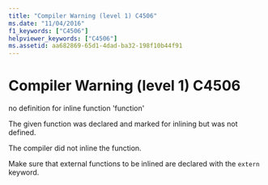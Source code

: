 ```yaml
---
title: "Compiler Warning (level 1) C4506"
ms.date: "11/04/2016"
f1_keywords: ["C4506"]
helpviewer_keywords: ["C4506"]
ms.assetid: aa682869-65d1-4dad-ba32-198f10b44f91
---
```

# Compiler Warning (level 1) C4506

no definition for inline function 'function'

The given function was declared and marked for inlining but was not defined.

The compiler did not inline the function.

Make sure that external functions to be inlined are declared with the `extern` keyword.
